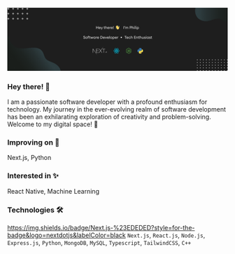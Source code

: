 [![Header](https://github.com/philipboen/philipboen/blob/main/banner.png?raw=true "Header")](https://github.com/philipboen)

### Hey there! 👋
I am a passionate software developer with a profound enthusiasm for technology. My journey in the ever-evolving realm of software development has been an exhilarating exploration of creativity and problem-solving. Welcome to my digital space! 🚀

### Improving on 🌱
Next.js, Python

### Interested in ✨
React Native, Machine Learning

### Technologies 🛠
https://img.shields.io/badge/Next.js-%23EDEDED?style=for-the-badge&logo=nextdotjs&labelColor=black `Next.js`, `React.js`, `Node.js`, `Express.js`, `Python`, `MongoDB`, `MySQL`, `Typescript`, `TailwindCSS`, `C++`
